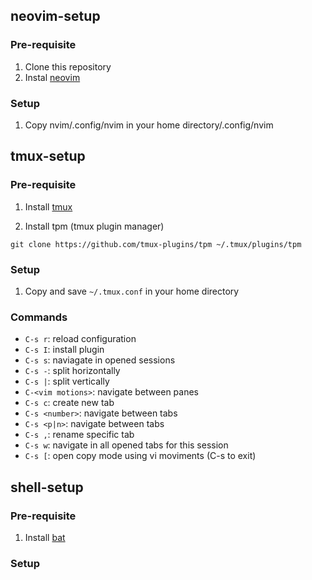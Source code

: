 ## neovim-setup

### Pre-requisite

1. Clone this repository
2. Instal [neovim](https://github.com/neovim/neovim/wiki/Installing-Neovim)

### Setup

1. Copy nvim/.config/nvim in your home directory/.config/nvim

## tmux-setup

### Pre-requisite

1. Install [tmux](https://github.com/tmux/tmux/wiki/Installing)

2. Install tpm (tmux plugin manager)

```
git clone https://github.com/tmux-plugins/tpm ~/.tmux/plugins/tpm
```

### Setup

1. Copy and save `~/.tmux.conf` in your home directory

### Commands

- `C-s r`: reload configuration
- `C-s I`: install plugin
- `C-s s`: naviagate in opened sessions
- `C-s -`: split horizontally
- `C-s |`: split vertically
- `C-<vim motions>`: navigate between panes
- `C-s c`: create new tab
- `C-s <number>`: navigate between tabs
- `C-s <p|n>`: navigate between tabs
- `C-s ,`: rename specific tab
- `C-s w`: navigate in all opened tabs for this session
- `C-s [`: open copy mode using vi moviments (C-s to exit)

## shell-setup

### Pre-requisite

1. Install [bat](https://github.com/sharkdp/bat)

### Setup
